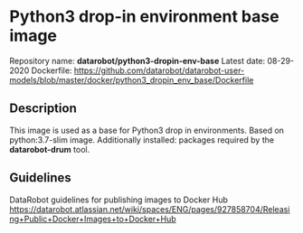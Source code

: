 # Python3 drop-in environment base image
Repository name: **datarobot/python3-dropin-env-base**
Latest date: 08-29-2020
Dockerfile: https://github.com/datarobot/datarobot-user-models/blob/master/docker/python3_dropin_env_base/Dockerfile

## Description
This image is used as a base for Python3 drop in environments.
Based on python:3.7-slim image. Additionally installed: packages required by the **datarobot-drum** tool.

## Guidelines
DataRobot guidelines for publishing images to Docker Hub
https://datarobot.atlassian.net/wiki/spaces/ENG/pages/927858704/Releasing+Public+Docker+Images+to+Docker+Hub
